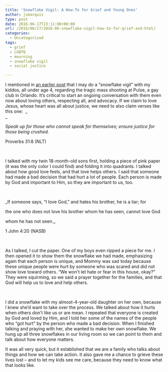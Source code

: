 ```yaml
---
title: 'Snowflake Vigil: A How-To for Grief and Young Ones'
author: jsmarquis
type: post
date: 2016-06-17T23:11:00+00:00
url: /2016/06/17/2016-06-snowflake-vigil-how-to-for-grief-and-html/
categories:
  - Uncategorized
tags:
  - grief
  - LGBTQ
  - mourning
  - snowflake vigil
  - social justice

---
```

<div class="separator" style="clear:both;text-align:center;">
  <a href="http://static1.squarespace.com/static/5a126df012abd96b9c736edf/t/5a163fb1047d59a21da7e90e/1511407846102//img.jpg.com/static/5a126df012abd96b9c736edf/t/5a163fb1047d59a21da7e90f/1511407537389/1000w/" /></a>
</div>

I mentioned in <a href="/cottonwoodblessings/2016/06/snowflake-vigil.html" target="_blank">an earlier post</a> that I may do a &#8220;snowflake vigil&#8221; with my kiddos, all under age 4, regarding the tragic mass shooting at Pulse, a gay club in Orlando. It&#8217;s critical to start an ongoing conversation with them even now about loving others, respecting all, and advocacy. If we claim to love Jesus, whose heart was all about justice, we need to also claim verses like this one:&nbsp; _  
_ 

_Speak up for those who cannot speak for themselves; ensure justice for those being crushed._<span class="p"></span>
  
<span class="p">Proverbs 31:8 (NLT)</span>
  
<span class="p"><br /></span>
  
<span class="p">I talked with my twin 18-month-old sons first, holding a piece of pink paper (it was the only color I could find) and folding it into quadrants. I talked about how good love feels, and that love helps others. I said that someone had made a bad decision that had hurt a lot of people. Each person is made by God and important to Him, so they are important to us, too.&nbsp;</span>
  
_<span class="p"><br /></span>_
  
_If someone says, &#8220;I love God,&#8221; and hates his brother, he is a liar; for
  
the one who does not love his brother whom he has seen, cannot love God
  
whom he has not seen._<span class="p"></span>
  
<span class="p">1 John 4:20 (NASB)</span>
  
<span class="p"><br /></span>
  
<span class="p">As I talked, I cut the paper. One of my boys even ripped a piece for me. I then opened it to show them the snowflake we had made, emphasizing again that each person is unique, and Mommy was sad today because these unique people were hurt by someone who was scared and did not show love toward others. &#8220;We won&#8217;t let hate or fear in this house, okay?&#8221; They were squirming, so we said a prayer together for the families, and that God will help us to love and help others.</span>
  
<span class="p"><br /></span>
  
<span class="p">I did a snowflake with my almost-4-year-old daughter on her own, because I knew she&#8217;d want to take over the process. We talked about how it hurts when others don&#8217;t like us or are mean. I repeated that everyone is created by God and loved by Him, and I told her some of the names of the people who &#8220;got hurt&#8221; by the person who made a bad decision. When I finished talking and praying with her, she wanted to make her own snowflake. We hung up all three snowflakes in our living room so we can point to them and talk about how everyone matters. </span>

<span class="p">It was all very quick, but it established that we are a family who talks about things and how we can take action. It also gave me a chance to grieve these lives lost &#8211; and to let my kids see me care, because they need to know what that looks like.</span>